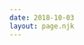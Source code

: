 ```yaml
---
date: 2018-10-03
layout: page.njk
---
```



<section id="videos">
    <vid
      v-for="(video, index) in videos"
      :video="video"
    />
</section>


<script type="text/x-template" id="tpl-vid">
  <article class="vid">
    <a :href="`https://www.youtube.com/watch?v=${video.id}`">
      <img
         ref="thumb"
         class="thumb"
         :src="`/media/inspiration/videos/${img}`"
         @mouseenter="onMouseenter"
         @mouseleave="onMouseleave"
         @mousemove="onMousemove"
      >
    </a>
    <div class="details">
      <div class="length">{{ video.length }}min</div>
      <a :href="`https://www.youtube.com/watch?v=${video.id}`">
        <h2 class="title">
          {{ video.customName }}
        </h2>
      </a>

      <div v-if="debug">
        img: {{ img }}<br>
        isScrubbing: {{ isScrubbing }}<br>
        thumbX: {{ thumbX }}<br>
        thumbWidth: {{ thumbWidth }}<br>
        mouseX: {{ mouseX }}<br>
        mouseThumbX: {{ mouseThumbX }}<br>
      </div>
    </div>
  </article>
</script>

<style>

:root {
  /*
   320 x 200
   240 x 180
  */
  --vid-aspect-ratio: 1.75;
  --vid-width: 320px;
  --vid-height: calc( var(--vid-width) / var(--vid-aspect-ratio));
}

.vid {
  width: var(--vid-width);
  margin-bottom: 32px;
}

.thumb {
  display: block;
  width: var(--vid-width);
  height: var(--vid-height);
  margin-bottom: 4px;
  background-size: cover;
  border-radius: var(--border-radius);
}

.length {
  float: right;
  margin-left: 4px;
  color: var(--primary-color);
  font-weight: 600;
  font-size: 14px;
}

.title {
  margin: 0;
  color: var(--color);
  font-size: 14px;
}

.author {
  margin: 0;
  color: var(--muted-color);
  font-size: 14px;    
}
</style>

<script src="/js/axios.min.js"></script>
<script src="/js/vue.min.js"></script>

<script>


const previewFrameCount = 50;

Vue.component('vid', {
  template: '#tpl-vid',  
  
  props: {
    video: Object,
  },
  
  data() {
    return {
      preloadTriggered: false,
      counter: 0,

      frameQueued: false,

      debug: false,
      isScrubbing: false,
      thumbX: null,
      thumbWidth: null,
      mouseX: null,
      mouseThumbX: null,
    };
  },

  //:style="`background-image: url(/media/inspiration/videos/${video.filename}.jpg)`"
  computed: {
    img() {
      if (this.isScrubbing) {
        let scrubPercent = (this.mouseX - this.thumbX) / this.thumbWidth;
        // 5 assumes we want to display 100 frames
        return this.video.filename + '-' + (Math.floor(
          (scrubPercent * 100) /
          (100 / previewFrameCount) + 1)) + '.jpg';
      } else {
        return this.video.filename + '.jpg';  
      }
    },
    imgCount() {
      return previewFrameCount;
    },
  },

  mounted() {
    this.saveThumbDims();
  },
  
  methods: {
    preloadImages() {
      for (let i = 1; i <= 20; i++) {
        let foo = new Image();
        foo.src = `/media/inspiration/videos/${this.video.filename}-${i}.jpg`;
      }
    },

    // Save thumbnail x position and width to data obj
    saveThumbDims() {
      const domRect = this.$refs.thumb.getBoundingClientRect();
      this.thumbX = domRect.x;
      this.thumbWidth = domRect.width;
    },
    onMouseenter(e) {
      if (!this.preloadTriggered) {
        this.preloadImages();
      }
      this.saveThumbDims();
      this.mouseX = e.pageX;
      this.isScrubbing = true;
    },
    onMouseleave(e) {
      this.isScrubbing = false;
    },
    onMousemove(e) {
      if (!this.frameQueued) {
        this.frameQueued = true;
        requestAnimationFrame(this.updateMouseX.bind(this,e))
      }
    },
    updateMouseX(e) {
      this.frameQueued = false;
      this.mouseX = e.pageX;
    }
  },

});

new Vue({
  el: '#videos',
  
  data() {
    return {
      videos: [],
    };
  },
  
  created() {
    axios.get('/data/inspiration-videos.json')
    .then((response) => {
      this.videos = response.data;
    })
    .catch((error) => {
      console.log(error);
    })
  },
});
</script>
